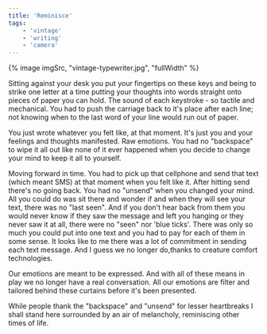```yaml
---
title: 'Reminisce'
tags:
    - 'vintage'
    - 'writing'
    - 'camera'
---
```


<div>
{% image imgSrc, "vintage-typewriter.jpg", "fullWidth" %}
</div>

Sitting against your desk you put your fingertips on these keys and being to strike one letter at a time putting your thoughts into words straight onto pieces of paper you can hold. The sound of each keystroke - so tactile and mechanical. You had to push the carriage back to it's place after each line; not knowing when to the last word of your line would run out of paper.

You just wrote whatever you felt like, at that moment. It's just you and your feelings and thoughts manifested. Raw emotions. You had no "backspace" to wipe it all out like none of it ever happened when you decide to change your mind to keep it all to yourself.

Moving forward in time. You had to pick up that cellphone and send that text (which meant SMS) at that moment when you felt like it. After hitting send there's no going back. You had no "unsend" when you changed your mind. All you could do was sit there and wonder if and when they will see your text, there was no "last seen". And if you don't hear back from them you would never know if they saw the message and left you hanging or they never saw it at all, there were no "seen" nor 'blue ticks'. There was only so much you could put into one text and you had to pay for each of them in some sense. It looks like to me there was a lot of commitment in sending each text message. And I guess we no longer do,thanks to creature comfort technologies.

Our emotions are meant to be expressed. And with all of these means in play we no longer have a real conversation. All our emotions are filter and tailored behind these curtains before it's been presented.

While people thank the "backspace" and "unsend" for lesser heartbreaks I shall stand here surrounded by an air of melancholy, reminiscing other times of life.
